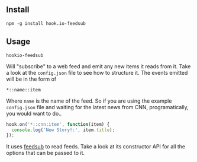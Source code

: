 Install
------------

    npm -g install hook.io-feedsub


Usage
------------------

    hookio-feedsub

Will "subscribe" to a web feed and emit any new items it reads from it. Take a look at the `config.json` file to see how to structure it. The events emitted will be in the form of

`*::name::item`

Where `name` is the name of the feed. So if you are using the example `config.json` file and waiting for the latest news from CNN, programatically, you would want to do..

```javascript
hook.on('*::cnn:item', function(item) {
  console.log('New Story!:', item.title);
});
```

It uses [feedsub](https://github.com/fent/node-feedsub) to read feeds. Take a look at its constructor API for all the options that can be passed to it.

